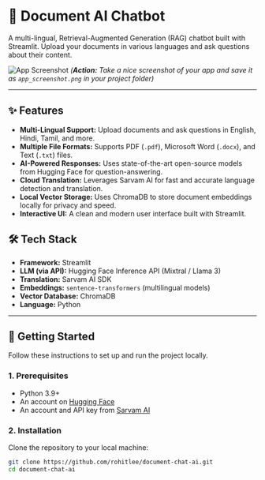 # 📄 Document AI Chatbot

A multi-lingual, Retrieval-Augmented Generation (RAG) chatbot built with Streamlit. Upload your documents in various languages and ask questions about their content.

![App Screenshot](app_screenshot.png) 
*(**Action:** Take a nice screenshot of your app and save it as `app_screenshot.png` in your project folder)*

---

## ✨ Features

-   **Multi-Lingual Support:** Upload documents and ask questions in English, Hindi, Tamil, and more.
-   **Multiple File Formats:** Supports PDF (`.pdf`), Microsoft Word (`.docx`), and Text (`.txt`) files.
-   **AI-Powered Responses:** Uses state-of-the-art open-source models from Hugging Face for question-answering.
-   **Cloud Translation:** Leverages Sarvam AI for fast and accurate language detection and translation.
-   **Local Vector Storage:** Uses ChromaDB to store document embeddings locally for privacy and speed.
-   **Interactive UI:** A clean and modern user interface built with Streamlit.

## 🛠️ Tech Stack

-   **Framework:** Streamlit
-   **LLM (via API):** Hugging Face Inference API (Mixtral / Llama 3)
-   **Translation:** Sarvam AI SDK
-   **Embeddings:** `sentence-transformers` (multilingual models)
-   **Vector Database:** ChromaDB
-   **Language:** Python

---

## 🚀 Getting Started

Follow these instructions to set up and run the project locally.

### 1. Prerequisites

-   Python 3.9+
-   An account on [Hugging Face](https://huggingface.co/)
-   An account and API key from [Sarvam AI](https://www.sarvam.ai/)

### 2. Installation

Clone the repository to your local machine:
```bash
git clone https://github.com/rohitlee/document-chat-ai.git
cd document-chat-ai